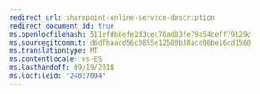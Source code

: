 ```yaml
---
redirect_url: sharepoint-online-service-description
redirect_document_id: true
ms.openlocfilehash: 511efdb8efe2d3cec70ad83fe79a54ceff79b29c
ms.sourcegitcommit: d6dfbaacd56c0855e12500b38acd06be16cd1560
ms.translationtype: MT
ms.contentlocale: es-ES
ms.lasthandoff: 09/19/2018
ms.locfileid: "24037094"
---
```

